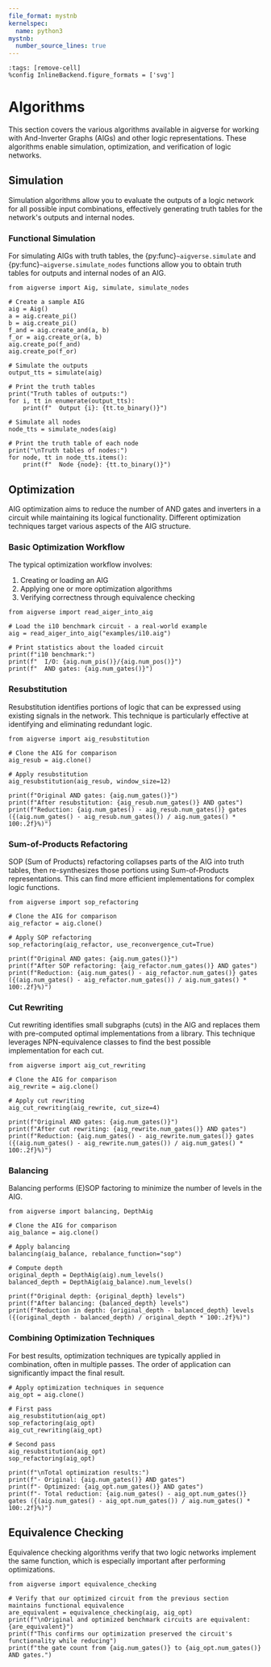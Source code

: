 ```yaml
---
file_format: mystnb
kernelspec:
  name: python3
mystnb:
  number_source_lines: true
---
```


```{code-cell} ipython3
:tags: [remove-cell]
%config InlineBackend.figure_formats = ['svg']
```

# Algorithms

This section covers the various algorithms available in aigverse for working with And-Inverter Graphs (AIGs) and other logic representations. These algorithms enable simulation, optimization, and verification of logic networks.

## Simulation

Simulation algorithms allow you to evaluate the outputs of a logic network for all possible input combinations, effectively generating truth tables for the network's outputs and internal nodes.

### Functional Simulation

For simulating AIGs with truth tables, the {py:func}`~aigverse.simulate` and {py:func}`~aigverse.simulate_nodes` functions allow you to obtain truth tables for outputs and internal nodes of an AIG.

```{code-cell} ipython3
from aigverse import Aig, simulate, simulate_nodes

# Create a sample AIG
aig = Aig()
a = aig.create_pi()
b = aig.create_pi()
f_and = aig.create_and(a, b)
f_or = aig.create_or(a, b)
aig.create_po(f_and)
aig.create_po(f_or)

# Simulate the outputs
output_tts = simulate(aig)

# Print the truth tables
print("Truth tables of outputs:")
for i, tt in enumerate(output_tts):
    print(f"  Output {i}: {tt.to_binary()}")

# Simulate all nodes
node_tts = simulate_nodes(aig)

# Print the truth table of each node
print("\nTruth tables of nodes:")
for node, tt in node_tts.items():
    print(f"  Node {node}: {tt.to_binary()}")
```

## Optimization

AIG optimization aims to reduce the number of AND gates and inverters in a circuit while maintaining its logical functionality. Different optimization techniques target various aspects of the AIG structure.

### Basic Optimization Workflow

The typical optimization workflow involves:

1. Creating or loading an AIG
2. Applying one or more optimization algorithms
3. Verifying correctness through equivalence checking

```{code-cell} ipython3
from aigverse import read_aiger_into_aig

# Load the i10 benchmark circuit - a real-world example
aig = read_aiger_into_aig("examples/i10.aig")

# Print statistics about the loaded circuit
print(f"i10 benchmark:")
print(f"  I/O: {aig.num_pis()}/{aig.num_pos()}")
print(f"  AND gates: {aig.num_gates()}")
```

### Resubstitution

Resubstitution identifies portions of logic that can be expressed using existing signals in the network. This technique is particularly effective at identifying and eliminating redundant logic.

```{code-cell} ipython3
from aigverse import aig_resubstitution

# Clone the AIG for comparison
aig_resub = aig.clone()

# Apply resubstitution
aig_resubstitution(aig_resub, window_size=12)

print(f"Original AND gates: {aig.num_gates()}")
print(f"After resubstitution: {aig_resub.num_gates()} AND gates")
print(f"Reduction: {aig.num_gates() - aig_resub.num_gates()} gates ({(aig.num_gates() - aig_resub.num_gates()) / aig.num_gates() * 100:.2f}%)")
```

### Sum-of-Products Refactoring

SOP (Sum of Products) refactoring collapses parts of the AIG into truth tables, then re-synthesizes those portions using Sum-of-Products representations. This can find more efficient implementations for complex logic functions.

```{code-cell} ipython3
from aigverse import sop_refactoring

# Clone the AIG for comparison
aig_refactor = aig.clone()

# Apply SOP refactoring
sop_refactoring(aig_refactor, use_reconvergence_cut=True)

print(f"Original AND gates: {aig.num_gates()}")
print(f"After SOP refactoring: {aig_refactor.num_gates()} AND gates")
print(f"Reduction: {aig.num_gates() - aig_refactor.num_gates()} gates ({(aig.num_gates() - aig_refactor.num_gates()) / aig.num_gates() * 100:.2f}%)")
```

### Cut Rewriting

Cut rewriting identifies small subgraphs (cuts) in the AIG and replaces them with pre-computed optimal implementations from a library. This technique leverages NPN-equivalence classes to find the best possible implementation for each cut.

```{code-cell} ipython3
from aigverse import aig_cut_rewriting

# Clone the AIG for comparison
aig_rewrite = aig.clone()

# Apply cut rewriting
aig_cut_rewriting(aig_rewrite, cut_size=4)

print(f"Original AND gates: {aig.num_gates()}")
print(f"After cut rewriting: {aig_rewrite.num_gates()} AND gates")
print(f"Reduction: {aig.num_gates() - aig_rewrite.num_gates()} gates ({(aig.num_gates() - aig_rewrite.num_gates()) / aig.num_gates() * 100:.2f}%)")
```

### Balancing

Balancing performs (E)SOP factoring to minimize the number of levels in the AIG.

```{code-cell} ipython3
from aigverse import balancing, DepthAig

# Clone the AIG for comparison
aig_balance = aig.clone()

# Apply balancing
balancing(aig_balance, rebalance_function="sop")

# Compute depth
original_depth = DepthAig(aig).num_levels()
balanced_depth = DepthAig(aig_balance).num_levels()

print(f"Original depth: {original_depth} levels")
print(f"After balancing: {balanced_depth} levels")
print(f"Reduction in depth: {original_depth - balanced_depth} levels ({(original_depth - balanced_depth) / original_depth * 100:.2f}%)")
```

### Combining Optimization Techniques

For best results, optimization techniques are typically applied in combination, often in multiple passes. The order of application can significantly impact the final result.

```{code-cell} ipython3
# Apply optimization techniques in sequence
aig_opt = aig.clone()

# First pass
aig_resubstitution(aig_opt)
sop_refactoring(aig_opt)
aig_cut_rewriting(aig_opt)

# Second pass
aig_resubstitution(aig_opt)
sop_refactoring(aig_opt)

print(f"\nTotal optimization results:")
print(f"- Original: {aig.num_gates()} AND gates")
print(f"- Optimized: {aig_opt.num_gates()} AND gates")
print(f"- Total reduction: {aig.num_gates() - aig_opt.num_gates()} gates ({(aig.num_gates() - aig_opt.num_gates()) / aig.num_gates() * 100:.2f}%)")
```

## Equivalence Checking

Equivalence checking algorithms verify that two logic networks implement the same function, which is especially important after performing optimizations.

```{code-cell} ipython3
from aigverse import equivalence_checking

# Verify that our optimized circuit from the previous section maintains functional equivalence
are_equivalent = equivalence_checking(aig, aig_opt)
print(f"\nOriginal and optimized benchmark circuits are equivalent: {are_equivalent}")
print(f"This confirms our optimization preserved the circuit's functionality while reducing")
print(f"the gate count from {aig.num_gates()} to {aig_opt.num_gates()} AND gates.")
```
